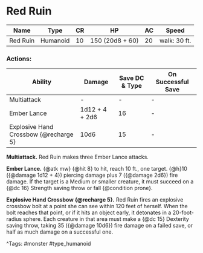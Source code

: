 # Red Ruin

| Name | Type | CR | HP | AC | Speed |
|------|------|----|----|----|-------|
| Red Ruin | Humanoid | 10 | 150 (20d8 + 60) | 20 | walk: 30 ft. |

### Actions:

| Ability | Damage | Save DC & Type | On Successful Save |
|---------|--------|----------------|--------------------|
| Multiattack | - | - | - |
| Ember Lance | 1d12 + 4 + 2d6 | 16 | - |
| Explosive Hand Crossbow {@recharge 5} | 10d6 | 15 | - |


**Multiattack.** Red Ruin makes three Ember Lance attacks.

**Ember Lance.** {@atk mw} {@hit 8} to hit, reach 10 ft., one target. {@h}10 ({@damage 1d12 + 4}) piercing damage plus 7 ({@damage 2d6}) fire damage. If the target is a Medium or smaller creature, it must succeed on a {@dc 16} Strength saving throw or fall {@condition prone}.

**Explosive Hand Crossbow {@recharge 5}.** Red Ruin fires an explosive crossbow bolt at a point she can see within 120 feet of herself. When the bolt reaches that point, or if it hits an object early, it detonates in a 20-foot-radius sphere. Each creature in that area must make a {@dc 15} Dexterity saving throw, taking 35 ({@damage 10d6}) fire damage on a failed save, or half as much damage on a successful one.

^Tags: #monster #type_humanoid